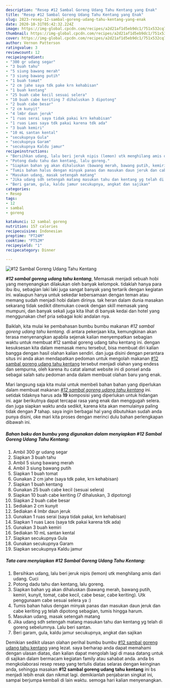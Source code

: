 ```yaml
---
description: "Resep #12 Sambal Goreng Udang Tahu Kentang yang Enak"
title: "Resep #12 Sambal Goreng Udang Tahu Kentang yang Enak"
slug: 2823-resep-12-sambal-goreng-udang-tahu-kentang-yang-enak
date: 2020-10-31T05:42:32.224Z
image: https://img-global.cpcdn.com/recipes/a2d21af1d5eb9dc1/751x532cq70/12-sambal-goreng-udang-tahu-kentang-foto-resep-utama.jpg
thumbnail: https://img-global.cpcdn.com/recipes/a2d21af1d5eb9dc1/751x532cq70/12-sambal-goreng-udang-tahu-kentang-foto-resep-utama.jpg
cover: https://img-global.cpcdn.com/recipes/a2d21af1d5eb9dc1/751x532cq70/12-sambal-goreng-udang-tahu-kentang-foto-resep-utama.jpg
author: Vernon Patterson
ratingvalue: 3
reviewcount: 12
recipeingredient:
- "300 gr udang segar"
- "3 buah tahu"
- "5 siung bawang merah"
- "3 siung bawang putih"
- "1 buah tomat"
- "2 cm jahe saya tdk pake krn kehabisan"
- "1 buah kentang"
- "25 buah cabe kecil sesuai selera"
- "10 buah cabe keriting 7 dihaluskan 3 dipotong"
- "2 buah cabe besar"
- "2 cm kunyit"
- "4 lmbr daun jeruk"
- "1 ruas serai saya tidak pakai krn kehabisan"
- "1 ruas Laos saya tdk pakai karena tdk ada"
- "3 buah kemiri"
- "10 mL santan kental"
- "secukupnya Gula"
- "secukupnya Garam"
- "secukupnya Kaldu jamur"
recipeinstructions:
- "Bersihkan udang, lalu beri jeruk nipis (lemon) utk menghilang amis dari udang. Cuci"
- "Potong dadu tahu dan kentang, lalu goreng."
- "Siapkan bahan yg akan dihaluskan (bawang merah, bawang putih, kemiri, kunyit, tomat, cabe kecil, cabe besar, cabe keriting). Utk penggunaam cabe sesuai selera ya :)"
- "Tumis bahan halus dengan minyak panas dan masukan daun jeruk dan cabe keriting yg telah dipotong sebagian, tumis hingga harum."
- "Masukan udang, masak setengah matang"
- "Jika udang sdh setengah matang masukan tahu dan kentang yg telah di goreng sebelumnya. Lalu beri santan."
- "Beri garam, gula, kaldu jamur secukupnya, angkat dan sajikan"
categories:
- Resep
tags:
- 12
- sambal
- goreng

katakunci: 12 sambal goreng 
nutrition: 157 calories
recipecuisine: Indonesian
preptime: "PT24M"
cooktime: "PT52M"
recipeyield: "1"
recipecategory: Dinner

---
```



![#12 Sambal Goreng Udang Tahu Kentang](https://img-global.cpcdn.com/recipes/a2d21af1d5eb9dc1/751x532cq70/12-sambal-goreng-udang-tahu-kentang-foto-resep-utama.jpg)

<b><i>#12 sambal goreng udang tahu kentang</i></b>, Memasak menjadi sebuah hobi yang menyenangkan dilakukan oleh banyak kelompok. tidaklah hanya para ibu ibu, sebagian laki laki juga sangat banyak yang tertarik dengan kegiatan ini. walaupun hanya untuk sekedar kebersamaan dengan teman atau memang sudah menjadi hobi dalam dirinya. tak heran dalam dunia masakan sekarang tidak sedikit ditemukan cowok dengan skill memasak yang mumpuni, dan banyak sekali juga kita lihat di banyak kedai dan hotel yang menggunakan chef pria sebagai koki andalan nya.

Baiklah, kita mulai ke pembahasan bumbu bumbu makanan <i>#12 sambal goreng udang tahu kentang</i>. di antara pekerjaan kita, kemungkinan akan terasa menyenangkan apabila sejenak kalian menyempatkan sebagian waktu untuk membuat #12 sambal goreng udang tahu kentang ini. dengan kesuksesan kita dalam memasak menu tersebut, bisa membuat diri kalian bangga dengan hasil olahan kalian sendiri. dan juga disini dengan perantara situs ini anda akan mendapatkan pedoman untuk mengolah makanan <u>#12 sambal goreng udang tahu kentang</u> tersebut menjadi olahan yang endess dan sempurna, oleh karena itu catat alamat website ini di ponsel anda sebagai salah satu pedoman anda dalam membuat olahan baru yang enak.




Mari langsung saja kita mulai untuk membeli bahan bahan yang diperlukan dalam membuat makanan <u><i>#12 sambal goreng udang tahu kentang</i></u> ini. setidak tidaknya harus ada <b>19</b> komposisi yang diperlukan untuk hidangan ini. agar berikutnya dapat tercapai rasa yang enak dan menggugah selera. dan juga siapkan waktu anda sedikit, karena kita akan memulainya paling tidak dengan <b>7</b> tahap. saya ingin berbagai hal yang dibutuhkan sudah anda punya disini, oke mari kita proses dengan merinci dulu bahan perlengkapan dibawah ini.

<!--inarticleads1-->

##### Bahan baku dan bumbu yang digunakan dalam menyiapkan #12 Sambal Goreng Udang Tahu Kentang:

1. Ambil 300 gr udang segar
1. Siapkan 3 buah tahu
1. Ambil 5 siung bawang merah
1. Ambil 3 siung bawang putih
1. Siapkan 1 buah tomat
1. Gunakan 2 cm jahe (saya tdk pake, krn kehabisan)
1. Siapkan 1 buah kentang
1. Gunakan 25 buah cabe kecil (sesuai selera)
1. Siapkan 10 buah cabe keriting (7 dihaluskan, 3 dipotong)
1. Siapkan 2 buah cabe besar
1. Sediakan 2 cm kunyit
1. Sediakan 4 lmbr daun jeruk
1. Gunakan 1 ruas serai (saya tidak pakai, krn kehabisan)
1. Siapkan 1 ruas Laos (saya tdk pakai karena tdk ada)
1. Gunakan 3 buah kemiri
1. Sediakan 10 mL santan kental
1. Siapkan secukupnya Gula
1. Gunakan secukupnya Garam
1. Siapkan secukupnya Kaldu jamur




<!--inarticleads2-->

##### Tata cara menyiapkan #12 Sambal Goreng Udang Tahu Kentang:

1. Bersihkan udang, lalu beri jeruk nipis (lemon) utk menghilang amis dari udang. Cuci
1. Potong dadu tahu dan kentang, lalu goreng.
1. Siapkan bahan yg akan dihaluskan (bawang merah, bawang putih, kemiri, kunyit, tomat, cabe kecil, cabe besar, cabe keriting). Utk penggunaam cabe sesuai selera ya :)
1. Tumis bahan halus dengan minyak panas dan masukan daun jeruk dan cabe keriting yg telah dipotong sebagian, tumis hingga harum.
1. Masukan udang, masak setengah matang
1. Jika udang sdh setengah matang masukan tahu dan kentang yg telah di goreng sebelumnya. Lalu beri santan.
1. Beri garam, gula, kaldu jamur secukupnya, angkat dan sajikan




Demikian sedikit ulasan olahan perihal bumbu bumbu <u>#12 sambal goreng udang tahu kentang</u> yang lezat. saya berharap anda dapat memahami dengan ulasan diatas, dan kalian dapat mengolah lagi di masa datang untuk di sajikan dalam bermacam kegiatan family atau sahabat anda. anda bs mengkolaborasi resep resep yang tertulis diatas selaras dengan keinginan anda, sehingga masakan <b>#12 sambal goreng udang tahu kentang</b> ini bs menjadi lebih enak dan nikmat lagi. demikianlah penjabaran singkat ini, sampai berjumpa kembali di lain waktu. semoga hari kalian menyenangkan.
